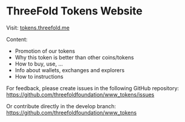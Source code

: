 # ThreeFold Tokens Website

Visit:
[tokens.threefold.me](https://threefold.me/tokens/)

Content:
- Promotion of our tokens
- Why this token is better than other coins/tokens
- How to buy, use, ...
- Info about wallets, exchanges and explorers
- How to instructions

For feedback, please create issues in the following GitHub repository:
https://github.com/threefoldfoundation/www_tokens/issues

Or contribute directly in the develop branch:
https://github.com/threefoldfoundation/www_tokens